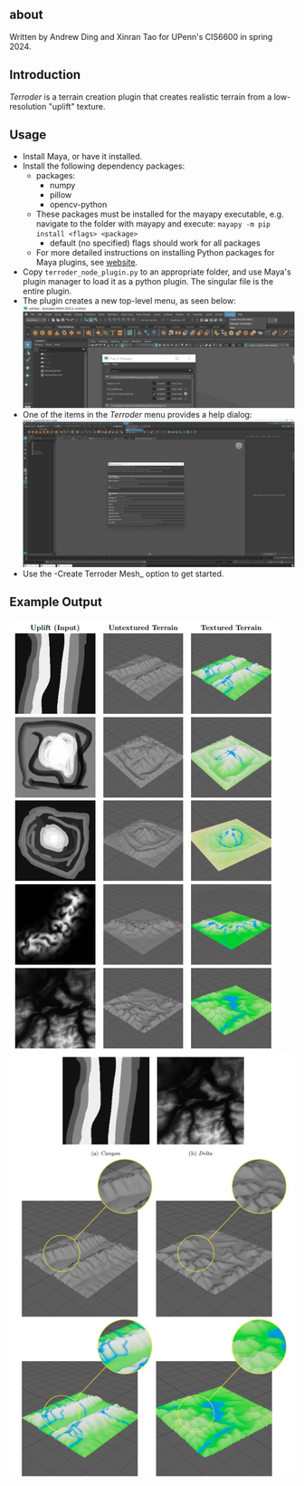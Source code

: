 ## about
Written by Andrew Ding and Xinran Tao for UPenn's CIS6600 in spring 2024.

## Introduction
_Terroder_ is a terrain creation plugin that creates realistic terrain from a low-resolution "uplift" texture.

## Usage
- Install Maya, or have it installed.
- Install the following dependency packages:
    - packages: 
        - numpy
        - pillow
        - opencv-python
    - These packages must be installed for the mayapy executable, e.g. navigate to the folder with mayapy and execute: ```mayapy -m pip install <flags> <package>```
        - default (no specified) flags should work for all packages
    - For more detailed instructions on installing Python packages for Maya plugins, see [website](https://help.autodesk.com/view/MAYAUL/2024/ENU/?guid=GUID-72A245EC-CDB4-46AB-BEE0-4BBBF9791627).
- Copy ```terroder_node_plugin.py``` to an appropriate folder, and use Maya's plugin manager to load it as a python plugin. The singular file is the entire plugin.
- The plugin creates a new top-level menu, as seen below:
![](readme_images/top_level_menu.png)
- One of the items in the _Terroder_ menu provides a help dialog:
![](readme_images/help_menu.png)
- Use the -Create Terroder Mesh_ option to get started.

## Example Output
![](readme_images/output_table.png)
![](readme_images/output_highlight.png)
